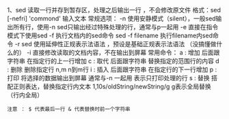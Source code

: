 1、sed 读取一行并存到暂存区，处理之后输出一行 ，不会修改原文件
    格式：sed [-nefri] 'commond' 输入文本
    常规选项：
        -n 使用安静模式（silent），一般sed输出所有行，使用-n sed只输出经过特殊处理的行，通常与p一起用
        -e 直接在指令模式下使用sed 
        -f 执行文档内的sed命令 sed -f filename 执行filename内sed命令
        -r sed 使用延伸性正规表示法语法 ，预设是基础正规表示法语法 （没搞懂做什么的）
        -i 直接修改读取的文档内容，不在输出到屏幕
    常用命令：
        a : 增加    后面跟字符串 在指定行的上一行增加
        c : 取代    后面跟字符串 替换指定的范围行的内容 
        d : 删除    删除指定行 n,m n到m行
        i : 插入    后面跟字符串 在指定行的下一行增加
        p : 打印    将选择的数据输出到屏幕 通常与-n 一起用 表示只打印处理的行
        s : 替换    搭配正则表达，替换指定行内文本 1,10s/oldString/newString/g g表示全局替换（行内全局）

    注意 ： $ 代表最后一行 & 代表替换时前一个字符串


